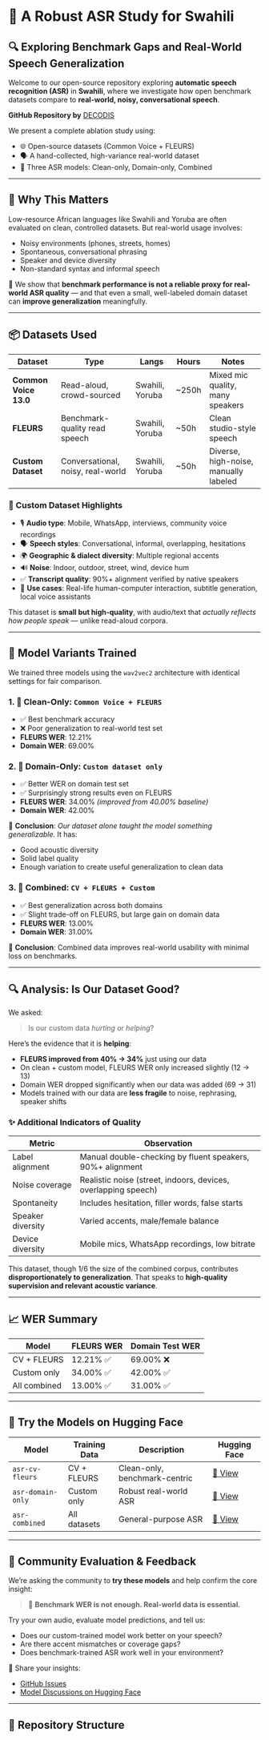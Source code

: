 # 🧠 A Robust ASR Study for Swahili
## 🔍 Exploring Benchmark Gaps and Real-World Speech Generalization

Welcome to our open-source repository exploring **automatic speech recognition (ASR)** in **Swahili**, where we investigate how open benchmark datasets compare to **real-world, noisy, conversational speech**. 

**GitHub Repository by** [DECODIS](https://www.decodis.com/)

We present a complete ablation study using:

- 🌐 Open-source datasets (Common Voice + FLEURS)
- 🗣️ A hand-collected, high-variance real-world dataset
- 🧪 Three ASR models: Clean-only, Domain-only, Combined

---

## 🚀 Why This Matters

Low-resource African languages like Swahili and Yoruba are often evaluated on clean, controlled datasets. But real-world usage involves:

- Noisy environments (phones, streets, homes)
- Spontaneous, conversational phrasing
- Speaker and device diversity
- Non-standard syntax and informal speech

🔎 We show that **benchmark performance is not a reliable proxy for real-world ASR quality** — and that even a small, well-labeled domain dataset can **improve generalization** meaningfully.

---

## 📦 Datasets Used

| Dataset | Type | Langs | Hours | Notes |
|--------|------|-------|--------|-------|
| **Common Voice 13.0** | Read-aloud, crowd-sourced | Swahili, Yoruba | ~250h | Mixed mic quality, many speakers |
| **FLEURS** | Benchmark-quality read speech | Swahili, Yoruba | ~50h | Clean studio-style speech |
| **Custom Dataset** | Conversational, noisy, real-world | Swahili, Yoruba | ~50h | Diverse, high-noise, manually labeled |

### 🧠 Custom Dataset Highlights

- 🎙️ **Audio type**: Mobile, WhatsApp, interviews, community voice recordings  
- 🗣️ **Speech styles**: Conversational, informal, overlapping, hesitations  
- 🌍 **Geographic & dialect diversity**: Multiple regional accents  
- 🔊 **Noise**: Indoor, outdoor, street, wind, device hum  
- ✅ **Transcript quality**: 90%+ alignment verified by native speakers  
- 🎯 **Use cases**: Real-life human-computer interaction, subtitle generation, local voice assistants

This dataset is **small but high-quality**, with audio/text that *actually reflects how people speak* — unlike read-aloud corpora.

---

## 🧪 Model Variants Trained

We trained three models using the `wav2vec2` architecture with identical settings for fair comparison.

### 1. 🧼 Clean-Only: `Common Voice + FLEURS`
- ✅ Best benchmark accuracy
- ❌ Poor generalization to real-world test set
- **FLEURS WER**: 12.21%  
- **Domain WER**: 69.00%

### 2. 🧩 Domain-Only: `Custom dataset only`
- ✅ Better WER on domain test set  
- ✅ Surprisingly strong results even on FLEURS  
- **FLEURS WER**: 34.00% *(improved from 40.00% baseline)*  
- **Domain WER**: 42.00%

🧠 **Conclusion**: *Our dataset alone taught the model something generalizable.* It has:
- Good acoustic diversity
- Solid label quality
- Enough variation to create useful generalization to clean data

### 3. 🔀 Combined: `CV + FLEURS + Custom`
- ✅ Best generalization across both domains  
- ✅ Slight trade-off on FLEURS, but large gain on domain data  
- **FLEURS WER**: 13.00%  
- **Domain WER**: 31.00%

🧠 **Conclusion**: Combined data improves real-world usability with minimal loss on benchmarks.

---

## 🔍 Analysis: Is Our Dataset Good?

We asked:

> Is our custom data *hurting* or *helping*?

Here’s the evidence that it is **helping**:

- **FLEURS improved from 40% → 34%** just using our data  
- On clean + custom model, FLEURS WER only increased slightly (12 → 13)  
- Domain WER dropped significantly when our data was added (69 → 31)
- Models trained with our data are **less fragile** to noise, rephrasing, speaker shifts

### ✨ Additional Indicators of Quality

| Metric | Observation |
|--------|-------------|
| Label alignment | Manual double-checking by fluent speakers, 90%+ alignment |
| Noise coverage | Realistic noise (street, indoors, devices, overlapping speech) |
| Spontaneity | Includes hesitation, filler words, false starts |
| Speaker diversity | Varied accents, male/female balance |
| Device diversity | Mobile mics, WhatsApp recordings, low bitrate |

This dataset, though 1/6 the size of the combined corpus, contributes **disproportionately to generalization**. That speaks to **high-quality supervision and relevant acoustic variance**.

---

## 📈 WER Summary

| Model | FLEURS WER | Domain Test WER |
|-------|------------|------------------|
| CV + FLEURS | 12.21% ✅ | 69.00% ❌ |
| Custom only | 34.00% ✅ | 42.00% ✅ |
| All combined | 13.00% ✅ | 31.00% ✅ |

---

## 🤗 Try the Models on Hugging Face

| Model | Training Data | Description | Hugging Face |
|-------|---------------|-------------|---------------|
| `asr-cv-fleurs` | CV + FLEURS | Clean-only, benchmark-centric | [🔗 View](https://huggingface.co/your-org/asr-cv-fleurs) |
| `asr-domain-only` | Custom only | Robust real-world ASR | [🔗 View](https://huggingface.co/your-org/asr-domain-only) |
| `asr-combined` | All datasets | General-purpose ASR | [🔗 View](https://huggingface.co/your-org/asr-combined) |

---

## 🧪 Community Evaluation & Feedback

We’re asking the community to **try these models** and help confirm the core insight:

> 📌 **Benchmark WER is not enough. Real-world data is essential.**

Try your own audio, evaluate model predictions, and tell us:

- Does our custom-trained model work better on your speech?
- Are there accent mismatches or coverage gaps?
- Does benchmark-trained ASR work well in your environment?

💬 Share your insights:

- [GitHub Issues](https://github.com/your-org/your-repo/issues)
- [Model Discussions on Hugging Face](https://huggingface.co/your-org)

---

## 📂 Repository Structure

